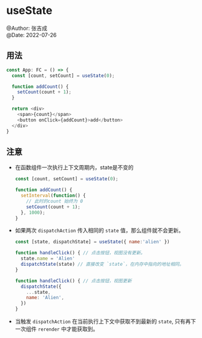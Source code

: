 # useState

@Author: 张吉成  
@Date: 2022-07-26

## 用法

``` javascript
const App: FC = () => {
  const [count, setCount] = useState(0);

  function addCount() {
    setCount(count + 1);
  }

  return <div>
    <span>{count}</span>
    <button onClick={addCount}>add</button>
  </div>
}
```

## 注意

- 在函数组件一次执行上下文周期内，state是不变的

  ``` js
  const [count, setCount] = useState(0);

  function addCount() {
    setInterval(function() {
      // 此时的count 始终为 0
      setCount(count + 1);
    }, 1000);
  }
  ```

- 如果两次 `dispatchAction` 传入相同的 `state` 值，那么组件就不会更新。

  ``` js
  const [state, dispatchState] = useState({ name:'alien' })

  function handleClick() { // 点击按钮，视图没有更新。
    state.name = 'Alien'
    dispatchState(state) // 直接改变 `state`，在内存中指向的地址相同。
  }

  function handleClick() { // 点击按钮，视图更新
    dispatchState({
      ...state,
      name: 'Alien',
    })
  }
  ```

- 当触发 `dispatchAction` 在当前执行上下文中获取不到最新的 `state`, 只有再下一次组件 `rerender` 中才能获取到。
